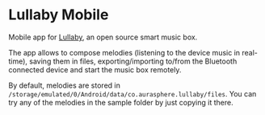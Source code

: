 # Lullaby Mobile

Mobile app for [Lullaby](https://github.com/aurasphere/lullaby), an open source smart music box.

The app allows to compose melodies (listening to the device music in real-time), saving them in files, exporting/importing to/from the Bluetooth connected device and start the music box remotely.

By default, melodies are stored in ```/storage/emulated/0/Android/data/co.aurasphere.lullaby/files```. You can try any of the melodies in the sample folder by just copying it there.
